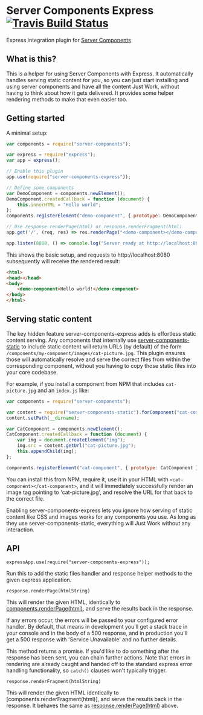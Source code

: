 # Server Components Express  [![Travis Build Status](https://img.shields.io/travis/pimterry/server-components-express.svg)](https://travis-ci.org/pimterry/server-components-express)
Express integration plugin for [Server Components](http://pimterry.github.io/server-components)

## What is this?

This is a helper for using Server Components with Express. It automatically handles serving static
content for you, so you can just start installing and using server components and have all the content
Just Work, without having to think about how it gets delivered. It provides some helper rendering
methods to make that even easier too.

## Getting started

A minimal setup:

```javascript
var components = require("server-components");

var express = require("express");
var app = express();

// Enable this plugin
app.use(require("server-components-express"));

// Define some components
var DemoComponent = components.newElement();
DemoComponent.createdCallback = function (document) {
    this.innerHTML = "Hello world";
};
components.registerElement("demo-component", { prototype: DemoComponent });

// Use response.renderPage(html) or response.renderFragment(html)
app.get('/', (req, res) => res.renderPage("<demo-component></demo-component>"));

app.listen(8080, () => console.log("Server ready at http://localhost:8080"));
```

This shows the basic setup, and requests to http://localhost:8080 subsequently will receive the rendered result:

```html
<html>
<head></head>
<body>
    <demo-component>Hello world!</demo-component>
</body>
</html>
```

## Serving static content

The key hidden feature server-components-express adds is effortless static content serving. Any components
that internally use [server-components-static](https://github.com/pimterry/server-components-static) to
include static content will return URLs (by default) of the form
`/components/my-component/images/cat-picture.jpg`. This plugin ensures those will automatically resolve
and serve the correct files from within the corresponding component, without you having to copy those
static files into your core codebase.

For example, if you install a component from NPM that includes `cat-picture.jpg` and an `index.js` like:

```javascript
var components = require("server-components");

var content = require("server-components-static").forComponent("cat-component");
content.setPath(__dirname);

var CatComponent = components.newElement();
CatComponent.createdCallback = function (document) {
    var img = document.createElement("img");
    img.src = content.getUrl("cat-picture.jpg");
    this.appendChild(img);
};

components.registerElement("cat-component", { prototype: CatComponent });
```

You can install this from NPM, require it, use it in your HTML with `<cat-component></cat-component>`, and
it will immediately successfully render an image tag pointing to 'cat-picture.jpg', and resolve
the URL for that back to the correct file.

Enabling server-components-express lets you ignore how serving of static content like CSS and images
works for any components you use. As long as they use server-components-static, everything will
Just Work without any interaction.

## API

`expressApp.use(require("server-components-express"));`

Run this to add the static files handler and response helper methods to the given express application.

`response.renderPage(htmlString)`

This will render the given HTML, identically to
[components.renderPage(html)](https://github.com/pimterry/server-components#componentsrenderpagehtml),
and serve the results back in the response.

If any errors occur, the errors will be passed to your configured error handler. By default, that means
in development you'll get a stack trace in your console and in the body of a 500 response, and in
production you'll get a 500 response with 'Service Unavailable' and no further details.

This method returns a promise. If you'd like to do something after the response has been sent, you can
chain further actions. Note that errors in rendering are already caught and handed off to the standard
express error handling functionality, so `catch()` clauses won't typically trigger.

`response.renderFragment(htmlString)`

This will render the given HTML identically to [components.renderFragment(html)], and serve the results
back in the response. It behaves the same as [response.renderPage(html)](https://github.com/pimterry/server-components-express#responserenderpagehtml) above.
